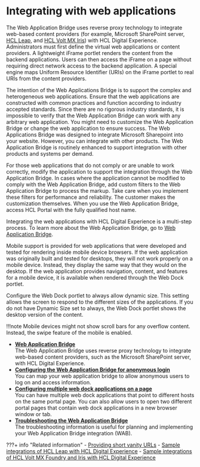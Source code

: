 # Integrating with web applications

The Web Application Bridge uses reverse proxy technology to integrate web-based content providers (for example, Microsoft SharePoint server, [HCL Leap](../leap/example/index.md#integrating-hcl-leap-applications-with-web-application-bridge), and [HCL Volt MX Iris](../mx/example/index.md#integrating-an-hcl-volt-mx-iris-application-into-hcl-digital-experience-pages)) with HCL Digital Experience. Administrators must first define the virtual web applications or content providers. A lightweight iFrame portlet renders the content from the backend applications. Users can then access the iFrame on a page without requiring direct network access to the backend application. A special engine maps Uniform Resource Identifier (URIs) on the iFrame portlet to real URIs from the content providers.

The intention of the Web Applications Bridge is to support the complex and heterogeneous web applications. Ensure that the web applications are constructed with common practices and function according to industry accepted standards. Since there are no rigorous industry standards, it is impossible to verify that the Web Application Bridge can work with any arbitrary web application. You might need to customize the Web Application Bridge or change the web application to ensure success. The Web Applications Bridge was designed to integrate Microsoft Sharepoint into your website. However, you can integrate with other products. The Web Application Bridge is routinely enhanced to support integration with other products and systems per demand.

For those web applications that do not comply or are unable to work correctly, modify the application to support the integration through the Web Application Bridge. In cases where the application cannot be modified to comply with the Web Application Bridge, add custom filters to the Web Application Bridge to process the markup. Take care when you implement these filters for performance and reliability. The customer makes the customization themselves. When you use the Web Application Bridge, access HCL Portal with the fully qualified host name.

Integrating the web applications with HCL Digital Experience is a multi-step process. To learn more about the Web Application Bridge, go to [Web Application Bridge](wab/index.md).

Mobile support is provided for web applications that were developed and tested for rendering inside mobile device browsers. If the web application was originally built and tested for desktops, they will not work properly on a mobile device. Instead, they display the same way that they would on the desktop. If the web application provides navigation, content, and features for a mobile device, it is available when rendered through the Web Dock portlet.

Configure the Web Dock portlet to always allow dynamic size. This setting allows the screen to respond to the different sizes of the applications. If you do not have Dynamic Size set to always, the Web Dock portlet shows the desktop version of the content.

!!!note
    Mobile devices might not show scroll bars for any overflow content. Instead, the swipe feature of the mobile is enabled.

-   **[Web Application Bridge](wab/index.md)**  
The Web Application Bridge uses reverse proxy technology to integrate web-based content providers, such as the Microsoft SharePoint server, with HCL Digital Experience.
-   **[Configuring the Web Application Bridge for anonymous login](wab_alogin.md)**  
You can map your web application bridge to allow anonymous users to log on and access information.
-   **[Configuring multiple web dock applications on a page](wab_multi.md)**  
You can have multiple web dock applications that point to different hosts on the same portal page. You can also allow users to open two different portal pages that contain web dock applications in a new browser window or tab.
-   **[Troubleshooting the Web Application Bridge](trouble_wab.md)**  
The troubleshooting information is useful for planning and implementing your Web Application Bridge integration (WAB).


???+ info "Related information"
    - [Providing short vanity URLs](../../../manage_content/wcm_delivery/vanity_url/adm_vanity_url/van_url_short.md)
    - [Sample integrations of HCL Leap with HCL Digital Experience](../leap/example/index.md)
    - [Sample integrations of HCL Volt MX Foundry and Iris with HCL Digital Experience](../mx/example/index.md)

